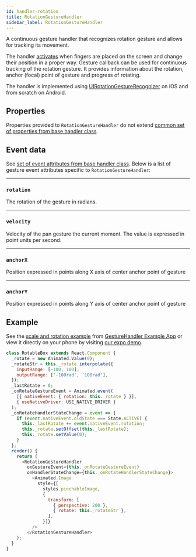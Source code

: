 ```yaml
---
id: handler-rotation
title: RotationGestureHandler
sidebar_label: RotationGestureHandler
---
```


A continuous gesture handler that recognizes rotation gesture and allows for tracking its movement.

The handler [activates](state.md#active) when fingers are placed on the screen and change their position in a proper way.
Gesture callback can be used for continuous tracking of the rotation gesture. It provides information about the rotation, anchor (focal) point of gesture and progress of rotating.

The handler is implemented using [UIRotationGestureRecognizer](https://developer.apple.com/documentation/uikit/uirotationgesturerecognizer) on iOS and from scratch on Android.

## Properties

Properties provided to `RotationGestureHandler` do not extend [common set of properties from base handler class](handler-common.md#properties).

## Event data

See [set of event attributes from base handler class](handler-common.md#event-data). Below is a list of gesture event attributes specific to `RotationGestureHandler`:

---
### `rotation`
The rotation of the gesture in radians.

---
### `velocity`
Velocity of the pan gesture the current moment. The value is expressed in point units per second.

---
### `anchorX`
Position expressed in points along X axis of center anchor point of gesture 

---
### `anchorY`
Position expressed in points along Y axis of center anchor point of gesture  

## Example

See the [scale and rotation example](https://github.com/software-mansion/react-native-gesture-handler/blob/master/Example/scaleAndRotate/index.js) from [GestureHandler Example App](example) or view it directly on your phone by visiting [our expo demo](https://expo.io/@sauzy3450/react-native-gesture-handler-demo).

```js
class RotableBox extends React.Component {
  _rotate = new Animated.Value(0);
  _rotateStr = this._rotate.interpolate({
    inputRange: [-100, 100],
    outputRange: ['-100rad', '100rad'],
  });
  _lastRotate = 0;
  _onRotateGestureEvent = Animated.event(
    [{ nativeEvent: { rotation: this._rotate } }],
    { useNativeDriver: USE_NATIVE_DRIVER }
  );
  _onRotateHandlerStateChange = event => {
    if (event.nativeEvent.oldState === State.ACTIVE) {
      this._lastRotate += event.nativeEvent.rotation;
      this._rotate.setOffset(this._lastRotate);
      this._rotate.setValue(0);
    }
  };
  render() {
    return (
      <RotationGestureHandler
        onGestureEvent={this._onRotateGestureEvent}
        onHandlerStateChange={this._onRotateHandlerStateChange}>
          <Animated.Image
            style={[
              styles.pinchableImage,
              {
                transform: [
                  { perspective: 200 },
                  { rotate: this._rotateStr },
                ],
              }]}
          />
        </RotationGestureHandler>
    );
  }
}
```
